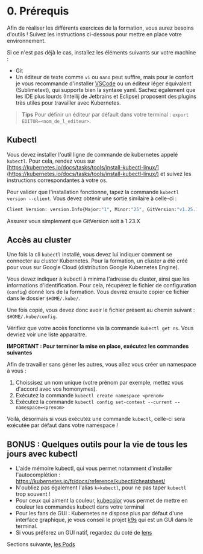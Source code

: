 # 0. Prérequis

Afin de réaliser les différents exercices de la formation, vous aurez besoins d'outils ! Suivez les instructions ci-dessous pour mettre en place votre environnement.

Si ce n'est pas déjà le cas, installez les éléments suivants sur votre machine :

* Git
* Un éditeur de texte comme `vi` ou `nano` peut suffire, mais pour le confort je vous recommande d'installer [VSCode](https://code.visualstudio.com/) ou un éditeur léger équivalent (Sublimetext), qui supporte bien la syntaxe yaml. Sachez également que les IDE plus lourds (Intellij de Jetbrains et Eclipse) proposent des plugins très utiles pour travailler avec Kubernetes.

> **Tips** Pour définir un éditeur par défault dans votre terminal : `export EDITOR=<nom_de_l_editeur>`.

## Kubectl

Vous devez installer l'outil ligne de commande de kubernetes appelé `kubectl`. Pour cela, rendez vous sur [https://kubernetes.io/docs/tasks/tools/install-kubectl-linux/](https://kubernetes.io/docs/tasks/tools/install-kubectl-linux/) et suivez les instructions correspondantes à votre os.

Pour valider que l'installation fonctionne, tapez la commande `kubectl version --client`. Vous devez obtenir une sortie similaire à celle-ci :

```bash
Client Version: version.Info{Major:"1", Minor:"25", GitVersion:"v1.25.1", GitCommit:"e4d4e1ab7cf1bf15273ef97303551b279f0920a9", GitTreeState:"clean", BuildDate:"2022-09-14T19:40:59Z", GoVersion:"go1.19.1", Compiler:"gc", Platform:"darwin/amd64"}
```

Assurez vous simplement que GitVersion soit à 1.23.X

## Accès au cluster

Une fois la cli `kubectl` installé, vous devez lui indiquer comment se connecter au cluster Kubernetes. Pour la formation, un cluster a été créé pour vous sur Google Cloud (distribution Google Kubernetes Engine).

Vous devez indiquer à kubectl à minima l'adresse du cluster, ainsi que les informations d'identification. Pour cela, récupérez le fichier de configuration (`config`) donné lors de la formation. Vous devrez ensuite copier ce fichier dans le dossier `$HOME/.kube/`. 

Une fois copié, vous devez donc avoir le fichier présent au chemin suivant : `$HOME/.kube/config`.

Vérifiez que votre accès fonctionne via la commande `kubectl get ns`. Vous devriez voir une liste apparaitre.

**IMPORTANT : Pour terminer la mise en place, exécutez les commandes suivantes**

Afin de travailler sans géner les autres, vous allez vous créer un namespace à vous :

1. Choissisez un nom unique (votre prénom par exemple, mettez vous d'accord avec vos homonymes).
2. Exécutez la commande `kubectl create namespace <prenom>`
3. Exécutez la commande `kubectl config set-context --current --namespace=<prenom>`

Voilà, désormais si vous exécutez une commande `kubectl`, celle-ci sera exécutée par défaut dans votre namespace !

## BONUS : Quelques outils pour la vie de tous les jours avec kubectl

* L'aide mémoire kubectl, qui vous permet notamment d'installer l'autocomplétion : https://kubernetes.io/fr/docs/reference/kubectl/cheatsheet/
* N'oubliez pas également l'alias `k=kubectl`, pour ne pas taper `kubectl` trop souvent !
* Pour ceux qui aiment la couleur, [kubecolor](https://github.com/hidetatz/kubecolor) vous permet de mettre en couleur les commandes kubectl dans votre terminal
* Pour les fans de GUI : Kubernetes ne dispose plus par défaut d'une interface graphique, je vous conseil le projet [k9s](https://k9scli.io/) qui est un GUI dans le terminal.
* Si vous préferez un GUI natif, regardez du coté de [lens](https://k8slens.dev/)

Sections suivante, [les Pods](1_pods.md)
